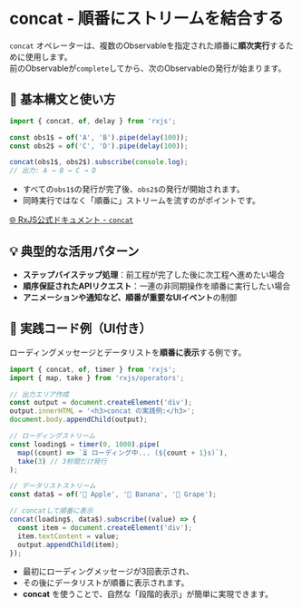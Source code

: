 # concat - 順番にストリームを結合する

`concat` オペレーターは、複数のObservableを指定された順番に**順次実行**するために使用します。  
前のObservableが`complete`してから、次のObservableの発行が始まります。

## 🔰 基本構文と使い方

```ts
import { concat, of, delay } from 'rxjs';

const obs1$ = of('A', 'B').pipe(delay(100));
const obs2$ = of('C', 'D').pipe(delay(100));

concat(obs1$, obs2$).subscribe(console.log);
// 出力: A → B → C → D
```

- すべての`obs1$`の発行が完了後、`obs2$`の発行が開始されます。
- 同時実行ではなく「順番に」ストリームを流すのがポイントです。

[🌐 RxJS公式ドキュメント - `concat`](https://rxjs.dev/api/index/function/concat)


## 💡 典型的な活用パターン

- **ステップバイステップ処理**：前工程が完了した後に次工程へ進めたい場合
- **順序保証されたAPIリクエスト**：一連の非同期操作を順番に実行したい場合
- **アニメーションや通知など、順番が重要なUIイベント**の制御

## 🧠 実践コード例（UI付き）

ローディングメッセージとデータリストを**順番に表示**する例です。

```ts
import { concat, of, timer } from 'rxjs';
import { map, take } from 'rxjs/operators';

// 出力エリア作成
const output = document.createElement('div');
output.innerHTML = '<h3>concat の実践例:</h3>';
document.body.appendChild(output);

// ローディングストリーム
const loading$ = timer(0, 1000).pipe(
  map((count) => `⏳ ローディング中... (${count + 1}s)`),
  take(3) // 3秒間だけ発行
);

// データリストストリーム
const data$ = of('🍎 Apple', '🍌 Banana', '🍇 Grape');

// concatして順番に表示
concat(loading$, data$).subscribe((value) => {
  const item = document.createElement('div');
  item.textContent = value;
  output.appendChild(item);
});
```

- 最初にローディングメッセージが3回表示され、
- その後にデータリストが順番に表示されます。
- **concat** を使うことで、自然な「段階的表示」が簡単に実現できます。